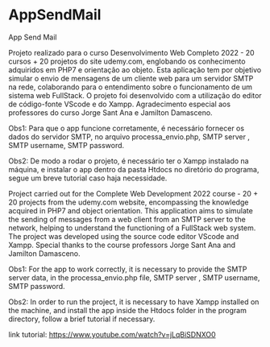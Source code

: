 # AppSendMail
App Send Mail


Projeto realizado para o curso Desenvolvimento Web Completo 2022 - 20 cursos + 20 projetos do site udemy.com, englobando os conhecimento adquiridos em PHP7 e orientação ao objeto.
Esta aplicação tem por objetivo simular o envio de mensagens de um cliente web para um servidor SMTP na rede, colaborando para o entendimento sobre o funcionamento de um sistema web FullStack.
O projeto foi desenvolvido com a utilização do  editor de código-fonte VScode e do Xampp.
Agradecimento especial aos professores do curso Jorge Sant Ana e Jamilton Damasceno. 

Obs1: Para que o app funcione corretamente, é necessário fornecer os dados do servidor SMTP, no arquivo processa_envio.php, SMTP server , SMTP username, SMTP password.

Obs2: De modo a rodar o projeto, é necessário ter o Xampp instalado na máquina, e instalar o app dentro da pasta Htdocs no diretório do programa, segue um breve tutorial caso haja necessidade.





Project carried out for the Complete Web Development 2022 course - 20 + 20 projects from the udemy.com website, encompassing the knowledge acquired in PHP7 and object orientation.
This application aims to simulate the sending of messages from a web client from an SMTP server to the network, helping to understand the functioning of a FullStack web system.
The project was developed using the source code editor VScode and Xampp.
Special thanks to the course professors Jorge Sant Ana and Jamilton Damasceno.

Obs1: For the app to work correctly, it is necessary to provide the SMTP server data, in the processa_envio.php file, SMTP server , SMTP username, SMTP password.

Obs2: In order to run the project, it is necessary to have Xampp installed on the machine, and install the app inside the Htdocs folder in the program directory, follow a brief tutorial if necessary.



link tutorial: https://www.youtube.com/watch?v=jLqBiSDNXO0
